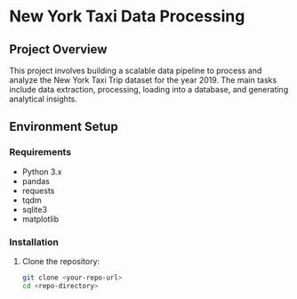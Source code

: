 # New York Taxi Data Processing

## Project Overview
This project involves building a scalable data pipeline to process and analyze the New York Taxi Trip dataset for the year 2019. The main tasks include data extraction, processing, loading into a database, and generating analytical insights.

## Environment Setup
### Requirements
- Python 3.x
- pandas
- requests
- tqdm
- sqlite3
- matplotlib

### Installation
1. Clone the repository:
   ```bash
   git clone <your-repo-url>
   cd <repo-directory>
